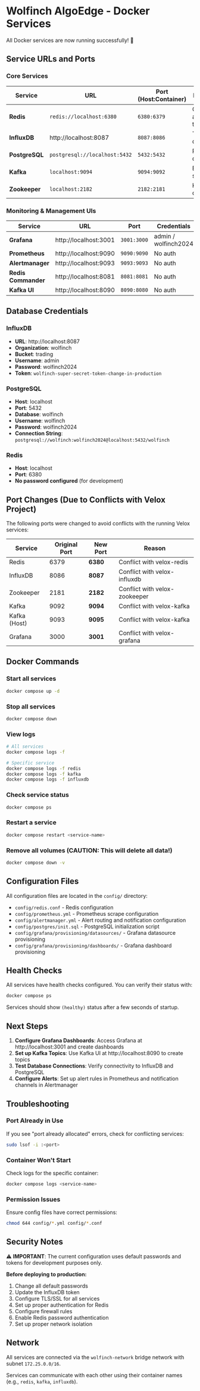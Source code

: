 # Wolfinch AlgoEdge - Docker Services

All Docker services are now running successfully! 🎉

## Service URLs and Ports

### Core Services

| Service | URL | Port (Host:Container) | Description |
|---------|-----|----------------------|-------------|
| **Redis** | `redis://localhost:6380` | `6380:6379` | Caching and real-time data |
| **InfluxDB** | http://localhost:8087 | `8087:8086` | Time-series database |
| **PostgreSQL** | `postgresql://localhost:5432` | `5432:5432` | Relational database |
| **Kafka** | `localhost:9094` | `9094:9092` | Event streaming |
| **Zookeeper** | `localhost:2182` | `2182:2181` | Kafka coordination |

### Monitoring & Management UIs

| Service | URL | Port | Credentials |
|---------|-----|------|-------------|
| **Grafana** | http://localhost:3001 | `3001:3000` | admin / wolfinch2024 |
| **Prometheus** | http://localhost:9090 | `9090:9090` | No auth |
| **Alertmanager** | http://localhost:9093 | `9093:9093` | No auth |
| **Redis Commander** | http://localhost:8081 | `8081:8081` | No auth |
| **Kafka UI** | http://localhost:8090 | `8090:8080` | No auth |

## Database Credentials

### InfluxDB
- **URL**: http://localhost:8087
- **Organization**: wolfinch
- **Bucket**: trading
- **Username**: admin
- **Password**: wolfinch2024
- **Token**: `wolfinch-super-secret-token-change-in-production`

### PostgreSQL
- **Host**: localhost
- **Port**: 5432
- **Database**: wolfinch
- **Username**: wolfinch
- **Password**: wolfinch2024
- **Connection String**: `postgresql://wolfinch:wolfinch2024@localhost:5432/wolfinch`

### Redis
- **Host**: localhost
- **Port**: 6380
- **No password configured** (for development)

## Port Changes (Due to Conflicts with Velox Project)

The following ports were changed to avoid conflicts with the running Velox services:

| Service | Original Port | New Port | Reason |
|---------|--------------|----------|--------|
| Redis | 6379 | **6380** | Conflict with velox-redis |
| InfluxDB | 8086 | **8087** | Conflict with velox-influxdb |
| Zookeeper | 2181 | **2182** | Conflict with velox-zookeeper |
| Kafka | 9092 | **9094** | Conflict with velox-kafka |
| Kafka (Host) | 9093 | **9095** | Conflict with velox-kafka |
| Grafana | 3000 | **3001** | Conflict with velox-grafana |

## Docker Commands

### Start all services
```bash
docker compose up -d
```

### Stop all services
```bash
docker compose down
```

### View logs
```bash
# All services
docker compose logs -f

# Specific service
docker compose logs -f redis
docker compose logs -f kafka
docker compose logs -f influxdb
```

### Check service status
```bash
docker compose ps
```

### Restart a service
```bash
docker compose restart <service-name>
```

### Remove all volumes (CAUTION: This will delete all data!)
```bash
docker compose down -v
```

## Configuration Files

All configuration files are located in the `config/` directory:

- `config/redis.conf` - Redis configuration
- `config/prometheus.yml` - Prometheus scrape configuration
- `config/alertmanager.yml` - Alert routing and notification configuration
- `config/postgres/init.sql` - PostgreSQL initialization script
- `config/grafana/provisioning/datasources/` - Grafana datasource provisioning
- `config/grafana/provisioning/dashboards/` - Grafana dashboard provisioning

## Health Checks

All services have health checks configured. You can verify their status with:

```bash
docker compose ps
```

Services should show `(healthy)` status after a few seconds of startup.

## Next Steps

1. **Configure Grafana Dashboards**: Access Grafana at http://localhost:3001 and create dashboards
2. **Set up Kafka Topics**: Use Kafka UI at http://localhost:8090 to create topics
3. **Test Database Connections**: Verify connectivity to InfluxDB and PostgreSQL
4. **Configure Alerts**: Set up alert rules in Prometheus and notification channels in Alertmanager

## Troubleshooting

### Port Already in Use
If you see "port already allocated" errors, check for conflicting services:
```bash
sudo lsof -i :<port>
```

### Container Won't Start
Check logs for the specific container:
```bash
docker compose logs <service-name>
```

### Permission Issues
Ensure config files have correct permissions:
```bash
chmod 644 config/*.yml config/*.conf
```

## Security Notes

⚠️ **IMPORTANT**: The current configuration uses default passwords and tokens for development purposes only.

**Before deploying to production:**
1. Change all default passwords
2. Update the InfluxDB token
3. Configure TLS/SSL for all services
4. Set up proper authentication for Redis
5. Configure firewall rules
6. Enable Redis password authentication
7. Set up proper network isolation

## Network

All services are connected via the `wolfinch-network` bridge network with subnet `172.25.0.0/16`.

Services can communicate with each other using their container names (e.g., `redis`, `kafka`, `influxdb`).

